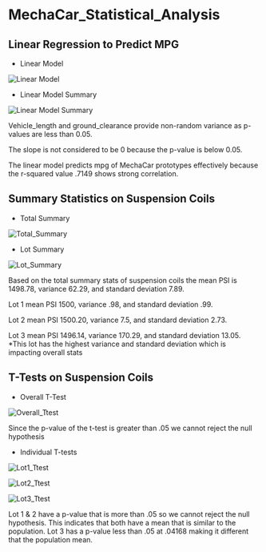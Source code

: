 # MechaCar_Statistical_Analysis

## Linear Regression to Predict MPG

  - Linear Model

![Linear Model](https://user-images.githubusercontent.com/96347933/162550626-d46097f1-4cac-43b3-a8da-0db3ea1e71dc.png)

  - Linear Model Summary

![Linear Model Summary](https://user-images.githubusercontent.com/96347933/162550631-a6c511e1-cc47-48b2-938b-99db236b2a10.png)

Vehicle_length and ground_clearance provide non-random variance as p-values are less than 0.05.

The slope is not considered to be 0 because the p-value is below 0.05.

The linear model predicts mpg of MechaCar prototypes effectively because the r-squared value .7149 shows strong correlation.

## Summary Statistics on Suspension Coils

  - Total Summary
 
 ![Total_Summary](https://user-images.githubusercontent.com/96347933/162588211-65caa84e-9cce-4898-a5e0-0ffd76863eb9.png)

  - Lot Summary  
 
 ![Lot_Summary](https://user-images.githubusercontent.com/96347933/162588221-2b98872a-3caf-4311-be25-eb86ed580301.PNG)

Based on the total summary stats of suspension coils the mean PSI is 1498.78, variance 62.29, and standard deviation 7.89.

Lot 1 mean PSI 1500, variance .98, and standard deviation .99.

Lot 2 mean PSI 1500.20, variance 7.5, and standard deviation 2.73.

Lot 3 mean PSI 1496.14, variance 170.29, and standard deviation 13.05. *This lot has the highest variance and standard deviation which is impacting overall stats

## T-Tests on Suspension Coils

  - Overall T-Test

![Overall_Ttest](https://user-images.githubusercontent.com/96347933/162588735-9c72b4de-dbbb-41f5-bc8c-fb340ba95379.png)

Since the p-value of the t-test is greater than .05 we cannot reject the null hypothesis

  - Individual T-tests

![Lot1_Ttest](https://user-images.githubusercontent.com/96347933/162588740-f6e50b30-0b76-484a-9d89-014ba5faf488.png)

![Lot2_Ttest](https://user-images.githubusercontent.com/96347933/162588746-83a977e2-dcb4-4eb8-874d-69d2c001fb17.png)

![Lot3_Ttest](https://user-images.githubusercontent.com/96347933/162588752-f372a3e8-b432-4ee8-9d22-90641f56c229.png)

Lot 1 & 2 have a p-value that is more than .05 so we cannot reject the null hypothesis.  This indicates that both have a mean that is similar to the population.  Lot 3 has a p-value less than .05 at .04168 making it different that the population mean.
